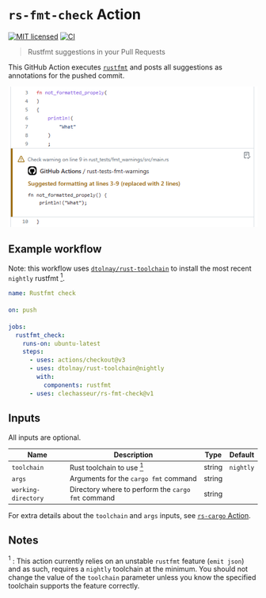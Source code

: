 # `rs-fmt-check` Action

[![MIT licensed](https://img.shields.io/badge/license-MIT-blue.svg)](LICENSE)
[![CI](https://github.com/clechasseur/rs-fmt-check/actions/workflows/ci.yml/badge.svg?branch=main&event=push)](https://github.com/clechasseur/rs-fmt-check/actions/workflows/ci.yml)

> Rustfmt suggestions in your Pull Requests

This GitHub Action executes [`rustfmt`](https://github.com/rust-lang/rustfmt)
and posts all suggestions as annotations for the pushed commit.

![Screenshot of a rustfmt suggestion displayed in the commit interface of GitHub](./.github/screenshot_fmt.png)

## Example workflow

Note: this workflow uses [`dtolnay/rust-toolchain`](https://github.com/dtolnay/rust-toolchain) to install the most recent `nightly` rustfmt [<sup>1</sup>](#note-nightly-requirement).

```yaml
name: Rustfmt check

on: push

jobs:
  rustfmt_check:
    runs-on: ubuntu-latest
    steps:
      - uses: actions/checkout@v3
      - uses: dtolnay/rust-toolchain@nightly
        with:
          components: rustfmt
      - uses: clechasseur/rs-fmt-check@v1
```

## Inputs

All inputs are optional.

| Name | Description | Type | Default |
| --- | --- | --- | --- |
| `toolchain` | Rust toolchain to use [<sup>1</sup>](#note-nightly-requirement) | string | `nightly` |
| `args` | Arguments for the `cargo fmt` command | string |         |
| `working-directory` | Directory where to perform the `cargo fmt` command | string |         |

For extra details about the `toolchain` and `args` inputs, see [`rs-cargo` Action](https://github.com/clechasseur/rs-cargo#inputs).

## Notes

<a name="note-nightly-requirement"><sup>1</sup></a> : This action currently relies on an unstable `rustfmt` feature (`emit json`) and as such, requires a `nightly` toolchain at the minimum. You should not change the value of the `toolchain` parameter unless you know the specified toolchain supports the feature correctly.
